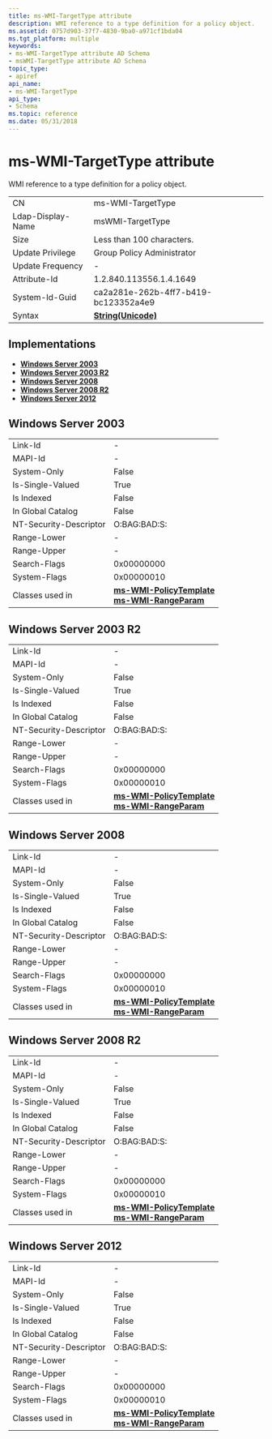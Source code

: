 ```yaml
---
title: ms-WMI-TargetType attribute
description: WMI reference to a type definition for a policy object.
ms.assetid: 0757d903-37f7-4830-9ba0-a971cf1bda04
ms.tgt_platform: multiple
keywords:
- ms-WMI-TargetType attribute AD Schema
- msWMI-TargetType attribute AD Schema
topic_type:
- apiref
api_name:
- ms-WMI-TargetType
api_type:
- Schema
ms.topic: reference
ms.date: 05/31/2018
---
```


# ms-WMI-TargetType attribute

WMI reference to a type definition for a policy object.



|                   |                                             |
|-------------------|---------------------------------------------|
| CN                | ms-WMI-TargetType                           |
| Ldap-Display-Name | msWMI-TargetType                            |
| Size              | Less than 100 characters.                   |
| Update Privilege  | Group Policy Administrator                  |
| Update Frequency  | \-                                          |
| Attribute-Id      | 1.2.840.113556.1.4.1649                     |
| System-Id-Guid    | ca2a281e-262b-4ff7-b419-bc123352a4e9        |
| Syntax            | [**String(Unicode)**](s-string-unicode.md) |



## Implementations

-   [**Windows Server 2003**](#windows-server-2003)
-   [**Windows Server 2003 R2**](#windows-server-2003-r2)
-   [**Windows Server 2008**](#windows-server-2008)
-   [**Windows Server 2008 R2**](#windows-server-2008-r2)
-   [**Windows Server 2012**](#windows-server-2012)

## Windows Server 2003



|                        |                                                                                                                               |
|------------------------|-------------------------------------------------------------------------------------------------------------------------------|
| Link-Id                | \-                                                                                                                            |
| MAPI-Id                | \-                                                                                                                            |
| System-Only            | False                                                                                                                         |
| Is-Single-Valued       | True                                                                                                                          |
| Is Indexed             | False                                                                                                                         |
| In Global Catalog      | False                                                                                                                         |
| NT-Security-Descriptor | O:BAG:BAD:S:                                                                                                                  |
| Range-Lower            | \-                                                                                                                            |
| Range-Upper            | \-                                                                                                                            |
| Search-Flags           | 0x00000000                                                                                                                    |
| System-Flags           | 0x00000010                                                                                                                    |
| Classes used in        | [**ms-WMI-PolicyTemplate**](c-mswmi-policytemplate.md)<br/> [**ms-WMI-RangeParam**](c-mswmi-rangeparam.md)<br/> |



## Windows Server 2003 R2



|                        |                                                                                                                               |
|------------------------|-------------------------------------------------------------------------------------------------------------------------------|
| Link-Id                | \-                                                                                                                            |
| MAPI-Id                | \-                                                                                                                            |
| System-Only            | False                                                                                                                         |
| Is-Single-Valued       | True                                                                                                                          |
| Is Indexed             | False                                                                                                                         |
| In Global Catalog      | False                                                                                                                         |
| NT-Security-Descriptor | O:BAG:BAD:S:                                                                                                                  |
| Range-Lower            | \-                                                                                                                            |
| Range-Upper            | \-                                                                                                                            |
| Search-Flags           | 0x00000000                                                                                                                    |
| System-Flags           | 0x00000010                                                                                                                    |
| Classes used in        | [**ms-WMI-PolicyTemplate**](c-mswmi-policytemplate.md)<br/> [**ms-WMI-RangeParam**](c-mswmi-rangeparam.md)<br/> |



## Windows Server 2008



|                        |                                                                                                                               |
|------------------------|-------------------------------------------------------------------------------------------------------------------------------|
| Link-Id                | \-                                                                                                                            |
| MAPI-Id                | \-                                                                                                                            |
| System-Only            | False                                                                                                                         |
| Is-Single-Valued       | True                                                                                                                          |
| Is Indexed             | False                                                                                                                         |
| In Global Catalog      | False                                                                                                                         |
| NT-Security-Descriptor | O:BAG:BAD:S:                                                                                                                  |
| Range-Lower            | \-                                                                                                                            |
| Range-Upper            | \-                                                                                                                            |
| Search-Flags           | 0x00000000                                                                                                                    |
| System-Flags           | 0x00000010                                                                                                                    |
| Classes used in        | [**ms-WMI-PolicyTemplate**](c-mswmi-policytemplate.md)<br/> [**ms-WMI-RangeParam**](c-mswmi-rangeparam.md)<br/> |



## Windows Server 2008 R2



|                        |                                                                                                                               |
|------------------------|-------------------------------------------------------------------------------------------------------------------------------|
| Link-Id                | \-                                                                                                                            |
| MAPI-Id                | \-                                                                                                                            |
| System-Only            | False                                                                                                                         |
| Is-Single-Valued       | True                                                                                                                          |
| Is Indexed             | False                                                                                                                         |
| In Global Catalog      | False                                                                                                                         |
| NT-Security-Descriptor | O:BAG:BAD:S:                                                                                                                  |
| Range-Lower            | \-                                                                                                                            |
| Range-Upper            | \-                                                                                                                            |
| Search-Flags           | 0x00000000                                                                                                                    |
| System-Flags           | 0x00000010                                                                                                                    |
| Classes used in        | [**ms-WMI-PolicyTemplate**](c-mswmi-policytemplate.md)<br/> [**ms-WMI-RangeParam**](c-mswmi-rangeparam.md)<br/> |



## Windows Server 2012



|                        |                                                                                                                               |
|------------------------|-------------------------------------------------------------------------------------------------------------------------------|
| Link-Id                | \-                                                                                                                            |
| MAPI-Id                | \-                                                                                                                            |
| System-Only            | False                                                                                                                         |
| Is-Single-Valued       | True                                                                                                                          |
| Is Indexed             | False                                                                                                                         |
| In Global Catalog      | False                                                                                                                         |
| NT-Security-Descriptor | O:BAG:BAD:S:                                                                                                                  |
| Range-Lower            | \-                                                                                                                            |
| Range-Upper            | \-                                                                                                                            |
| Search-Flags           | 0x00000000                                                                                                                    |
| System-Flags           | 0x00000010                                                                                                                    |
| Classes used in        | [**ms-WMI-PolicyTemplate**](c-mswmi-policytemplate.md)<br/> [**ms-WMI-RangeParam**](c-mswmi-rangeparam.md)<br/> |



 

 





